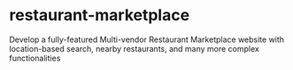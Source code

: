 # restaurant-marketplace
Develop a fully-featured Multi-vendor Restaurant Marketplace website with location-based search, nearby restaurants, and many more complex functionalities
